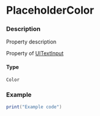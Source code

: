 # PlaceholderColor
### Description
Property description

Property of [UITextInput](/classes/UITextInput/)

#### Type
`Color`

### Example
```lua
print("Example code")
```
